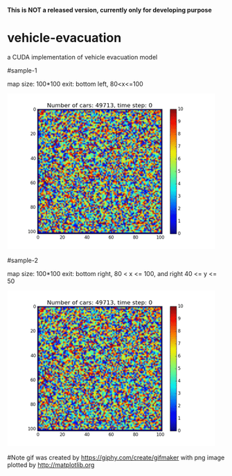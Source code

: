 **This is NOT a released version, currently only for developing purpose**
# vehicle-evacuation
a CUDA implementation of vehicle evacuation model

#sample-1

map size: 100*100
exit: bottom left, 80<x<=100

![alt text](samples/animation1.gif)

#sample-2

map size: 100*100
exit: bottom right, 80 < x <= 100, and right 40 <= y <= 50

![alt text](samples/animation2.gif)

#Note
gif was created by https://giphy.com/create/gifmaker with png image plotted by http://matplotlib.org
